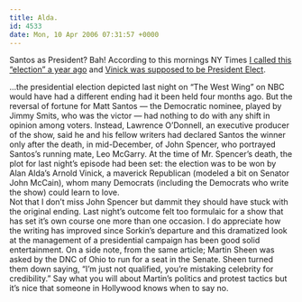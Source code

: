 ```yaml
---
title: Alda.
id: 4533
date: Mon, 10 Apr 2006 07:31:57 +0000
---
```


Santos as President? Bah! According to this mornings NY Times [I called this “election” a year ago](http://www.airbagindustries.com/archives/007319.php) and [Vinick was supposed to be President Elect](http://www.nytimes.com/2006/04/10/arts/television/10wing.html).

<div class="quote">…the presidential election depicted last night on “The West Wing” on NBC would have had a different ending had it been held four months ago.  
 But the reversal of fortune for Matt Santos — the Democratic nominee, played by Jimmy Smits, who was the victor — had nothing to do with any shift in opinion among voters.  
 Instead, Lawrence O’Donnell, an executive producer of the show, said he and his fellow writers had declared Santos the winner only after the death, in mid-December, of John Spencer, who portrayed Santos’s running mate, Leo McGarry. At the time of Mr. Spencer’s death, the plot for last night’s episode had been set: the election was to be won by Alan Alda’s Arnold Vinick, a maverick Republican (modeled a bit on Senator John McCain), whom many Democrats (including the Democrats who write the show) could learn to love.</div>Not that I don’t miss John Spencer but dammit they should have stuck with the original ending. Last night’s outcome felt too formulaic for a show that has set it’s own course one more than one occasion. I do appreciate how the writing has improved since Sorkin’s departure and this dramatized look at the management of a presidential campaign has been good solid entertainment.  
 On a side note, from the same article; Martin Sheen was asked by the DNC of Ohio to run for a seat in the Senate. Sheen turned them down saying, “I’m just not qualified, you’re mistaking celebrity for credibility.” Say what you will about Martin’s politics and protest tactics but it’s nice that someone in Hollywood knows when to say no.


